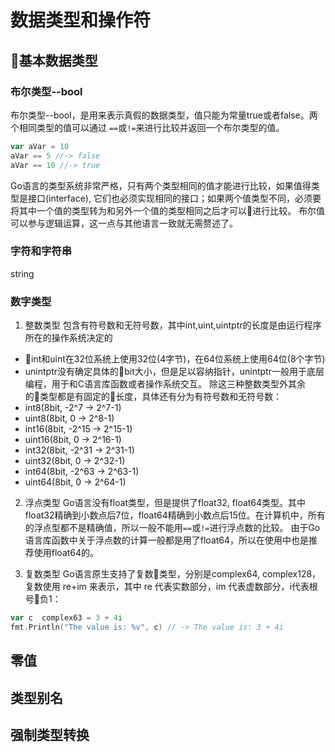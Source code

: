 # 数据类型和操作符

## 基本数据类型
### 布尔类型--bool
 布尔类型--bool，是用来表示真假的数据类型，值只能为常量true或者false。两个相同类型的值可以通过 `==`或`!=`来进行比较并返回一个布尔类型的值。
 ```go
 var aVar = 10
 aVar == 5 //-> false
 aVar == 10 //-> true
 ```
 Go语言的类型系统非常严格，只有两个类型相同的值才能进行比较，如果值得类型是接口(interface), 它们也必须实现相同的接口；如果两个值类型不同，必须要将其中一个值的类型转为和另外一个值的类型相同之后才可以进行比较。
 布尔值可以参与逻辑运算，这一点与其他语言一致就无需赘述了。

### 字符和字符串
string
### 数字类型
1. 整数类型
包含有符号数和无符号数，其中int,uint,uintptr的长度是由运行程序所在的操作系统决定的
* int和uint在32位系统上使用32位(4字节)，在64位系统上使用64位(8个字节)
* unintptr没有确定具体的bit大小，但是足以容纳指针，unintptr一般用于底层编程，用于和C语言库函数或者操作系统交互。
除这三种整数类型外其余的类型都是有固定的长度，具体还有分为有符号数和无符号数：
* int8(8bit, -2^7 -> 2^7-1)
* uint8(8bit, 0 -> 2^8-1)
* int16(8bit, -2^15 -> 2^15-1)
* uint16(8bit, 0 -> 2^16-1)
* int32(8bit, -2^31 -> 2^31-1)
* uint32(8bit, 0 -> 2^32-1)
* int64(8bit, -2^63 -> 2^63-1)
* uint64(8bit, 0 -> 2^64-1)

2. 浮点类型
Go语言没有float类型，但是提供了float32, float64类型。其中float32精确到小数点后7位，float64精确到小数点后15位。在计算机中，所有的浮点型都不是精确值，所以一般不能用`==`或`!=`进行浮点数的比较。
由于Go语言库函数中关于浮点数的计算一般都是用了float64，所以在使用中也是推荐使用float64的。

3. 复数类型
Go语言原生支持了复数类型，分别是complex64, complex128，复数使用 re+im 来表示，其中 re 代表实数部分，im 代表虚数部分，i代表根号负1：
```go
var c  complex63 = 3 + 4i
fmt.Println("The value is: %v", c) // -> The value is: 3 + 4i
```
## 零值

## 类型别名

## 强制类型转换